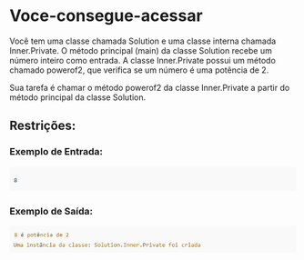 # Voce-consegue-acessar

Você tem uma classe chamada Solution e uma classe interna chamada Inner.Private. O método principal (main) da classe Solution recebe um número inteiro como entrada. A classe Inner.Private possui um método chamado powerof2, que verifica se um número é uma potência de 2.

Sua tarefa é chamar o método powerof2 da classe Inner.Private a partir do método principal da classe Solution.

## Restrições:

### Exemplo de Entrada:
![imagens/img1.png](imagens/img1.png)

### Exemplo de Saída:
![imagens/img2.png](imagens/img2.png)


